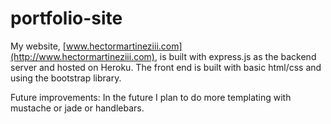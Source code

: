 # portfolio-site
My website, [www.hectormartineziii.com](http://www.hectormartineziii.com), is built with express.js as the backend server and hosted on Heroku. The front end is built with basic html/css and using the bootstrap library.

Future improvements:
In the future I plan to do more templating with mustache or jade or handlebars.
